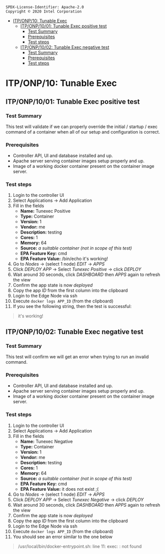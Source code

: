```text
SPDX-License-Identifier: Apache-2.0
Copyright © 2020 Intel Corporation
```

- [ITP/ONP/10: Tunable Exec](#itponp10-tunable-exec)
  - [ITP/ONP/10/01: Tunable Exec positive test](#itponp1001-tunable-exec-positive-test)
    - [Test Summary](#test-summary)
    - [Prerequisites](#prerequisites)
    - [Test steps](#test-steps)
  - [ITP/ONP/10/02: Tunable Exec negative test](#itponp1002-tunable-exec-negative-test)
    - [Test Summary](#test-summary-1)
    - [Prerequisites](#prerequisites-1)
    - [Test steps](#test-steps-1)
  
# ITP/ONP/10: Tunable Exec

## ITP/ONP/10/01: Tunable Exec positive test

### Test Summary
This test will validate if we can properly override the initial / startup / exec
command of a container when all of our setup and configuration is correct.

### Prerequisites
- Controller API, UI and database installed and up.
- Apache server serving container images setup properly and up.
- Image of a working docker container present on the container image server.

### Test steps
1. Login to the controller UI
2. Select Applications -> Add Application
3. Fill in the fields
	- **Name:** Tunexec Positive
	- **Type:** Container
	- **Version:** 1
	- **Vendor:** me
	- **Description:** testing
	- **Cores:** 1
	- **Memory:** 64
	- **Source:** *a suitable container (not in scope of this test)*
	- **EPA Feature Key:** cmd
	- **EPA Feature Value:** /bin/echo it's working!
4. Go to *Nodes* -> (select 1 node) *EDIT* -> *APPS*
5. Click *DEPLOY APP* -> Select *Tunexec Positive* -> click *DEPLOY*
6. Wait around 30 seconds, click *DASHBOARD* then *APPS* again to refresh the view
7. Confirm the app state is now *deployed*
8. Copy the app *ID* from the first column into the clipboard
9. Login to the Edge Node via ssh
10. Execute `docker logs APP_ID` (from the clipboard)
11. If you see the following string, then the test is successful:
> it's working!


## ITP/ONP/10/02: Tunable Exec negative test

### Test Summary
This test will confirm we will get an error when trying to run an invalid command.

### Prerequisites
- Controller API, UI and database installed and up.
- Apache server serving container images setup properly and up.
- Image of a working docker container present on the container image server.

### Test steps
1. Login to the controller UI
2. Select Applications -> Add Application
3. Fill in the fields
	- **Name:** Tunexec Negative
	- **Type:** Container
	- **Version:** 1
	- **Vendor:** me
	- **Description:** testing
	- **Cores:** 1
	- **Memory:** 64
	- **Source:** *a suitable container (not in scope of this test)*
	- **EPA Feature Key:** cmd
	- **EPA Feature Value:** it does not exist ;(
4. Go to *Nodes* -> (select 1 node) *EDIT* -> *APPS*
5. Click *DEPLOY APP* -> Select *Tunexec Negative* -> click *DEPLOY*
6. Wait around 30 seconds, click *DASHBOARD* then *APPS* again to refresh the view
7. Confirm the app state is now *deployed*
8. Copy the app *ID* from the first column into the clipboard
9. Login to the Edge Node via ssh
10. Execute `docker logs APP_ID` (from the clipboard)
11. You should see an error similar to the one below 
> /usr/local/bin/docker-entrypoint.sh: line 11: exec: : not found
